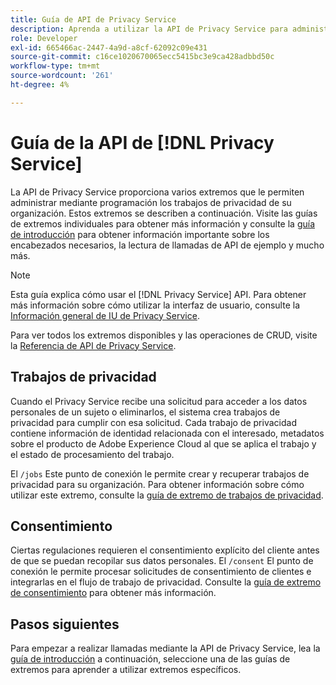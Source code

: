 ```yaml
---
title: Guía de API de Privacy Service
description: Aprenda a utilizar la API de Privacy Service para administrar mediante programación los trabajos de privacidad para las aplicaciones de Adobe Experience Cloud admitidas.
role: Developer
exl-id: 665466ac-2447-4a9d-a8cf-62092c09e431
source-git-commit: c16ce1020670065ecc5415bc3e9ca428adbbd50c
workflow-type: tm+mt
source-wordcount: '261'
ht-degree: 4%

---
```


# Guía de la API de [!DNL Privacy Service]

La API de Privacy Service proporciona varios extremos que le permiten administrar mediante programación los trabajos de privacidad de su organización. Estos extremos se describen a continuación. Visite las guías de extremos individuales para obtener más información y consulte la [guía de introducción](./getting-started.md) para obtener información importante sobre los encabezados necesarios, la lectura de llamadas de API de ejemplo y mucho más.

>[!NOTE]
>
>Esta guía explica cómo usar el [!DNL Privacy Service] API. Para obtener más información sobre cómo utilizar la interfaz de usuario, consulte la [Información general de IU de Privacy Service](../ui/overview.md).

Para ver todos los extremos disponibles y las operaciones de CRUD, visite la [Referencia de API de Privacy Service](https://www.adobe.io/experience-platform-apis/references/privacy-service/).

## Trabajos de privacidad

Cuando el Privacy Service recibe una solicitud para acceder a los datos personales de un sujeto o eliminarlos, el sistema crea trabajos de privacidad para cumplir con esa solicitud. Cada trabajo de privacidad contiene información de identidad relacionada con el interesado, metadatos sobre el producto de Adobe Experience Cloud al que se aplica el trabajo y el estado de procesamiento del trabajo.

El `/jobs` Este punto de conexión le permite crear y recuperar trabajos de privacidad para su organización. Para obtener información sobre cómo utilizar este extremo, consulte la [guía de extremo de trabajos de privacidad](./privacy-jobs.md).

## Consentimiento

Ciertas regulaciones requieren el consentimiento explícito del cliente antes de que se puedan recopilar sus datos personales. El `/consent` El punto de conexión le permite procesar solicitudes de consentimiento de clientes e integrarlas en el flujo de trabajo de privacidad. Consulte la [guía de extremo de consentimiento](./consent.md) para obtener más información.

## Pasos siguientes

Para empezar a realizar llamadas mediante la API de Privacy Service, lea la [guía de introducción](./getting-started.md) a continuación, seleccione una de las guías de extremos para aprender a utilizar extremos específicos.
